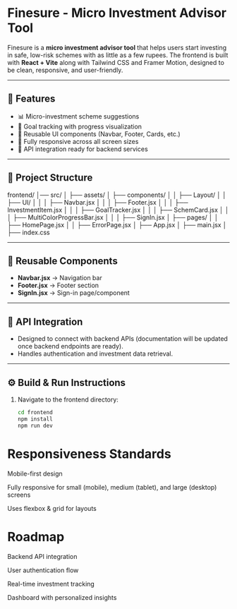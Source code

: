 # Finesure - Micro Investment Advisor Tool

Finesure is a **micro investment advisor tool** that helps users start investing in safe, low-risk schemes with as little as a few rupees. The frontend is built with **React + Vite** along with Tailwind CSS and Framer Motion, designed to be clean, responsive, and user-friendly.

---

## 🚀 Features
- 📊 Micro-investment scheme suggestions  
- 🎯 Goal tracking with progress visualization  
- 📑 Reusable UI components (Navbar, Footer, Cards, etc.)  
- 📱 Fully responsive across all screen sizes  
- 🔗 API integration ready for backend services  

---

## 📂 Project Structure

frontend/
│── src/
│ ├── assets/
│ ├── components/
│ │ ├── Layout/
│ │ ├── UI/
│ │ │ ├── Navbar.jsx
│ │ │ ├── Footer.jsx
│ │ │ ├── InvestmentItem.jsx
│ │ │ ├── GoalTracker.jsx
│ │ │ ├── SchemCard.jsx
│ │ │ ├── MultiColorProgressBar.jsx
│ │ │ ├── SignIn.jsx
│ ├── pages/
│ │ ├── HomePage.jsx
│ │ ├── ErrorPage.jsx
│ ├── App.jsx
│ ├── main.jsx
│ ├── index.css


---

## 🧩 Reusable Components
- **Navbar.jsx** → Navigation bar  
- **Footer.jsx** → Footer section  
- **SignIn.jsx** → Sign-in page/component  

---

## 🔗 API Integration
- Designed to connect with backend APIs (documentation will be updated once backend endpoints are ready).  
- Handles authentication and investment data retrieval.  

---

## ⚙️ Build & Run Instructions

1. Navigate to the frontend directory:
   ```bash
   cd frontend
   npm install
   npm run dev

# Responsiveness Standards

Mobile-first design

Fully responsive for small (mobile), medium (tablet), and large (desktop) screens

Uses flexbox & grid for layouts

# Roadmap

 Backend API integration

 User authentication flow

 Real-time investment tracking

 Dashboard with personalized insights
